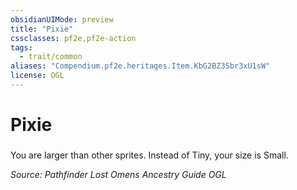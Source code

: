 ```yaml
---
obsidianUIMode: preview
title: "Pixie"
cssclasses: pf2e,pf2e-action
tags:
  - trait/common
aliases: "Compendium.pf2e.heritages.Item.KbG2BZ3Sbr3xU1sW"
license: OGL
---
```

# Pixie

### 






You are larger than other sprites. Instead of Tiny, your size is Small.

*Source: Pathfinder Lost Omens Ancestry Guide*
*OGL*